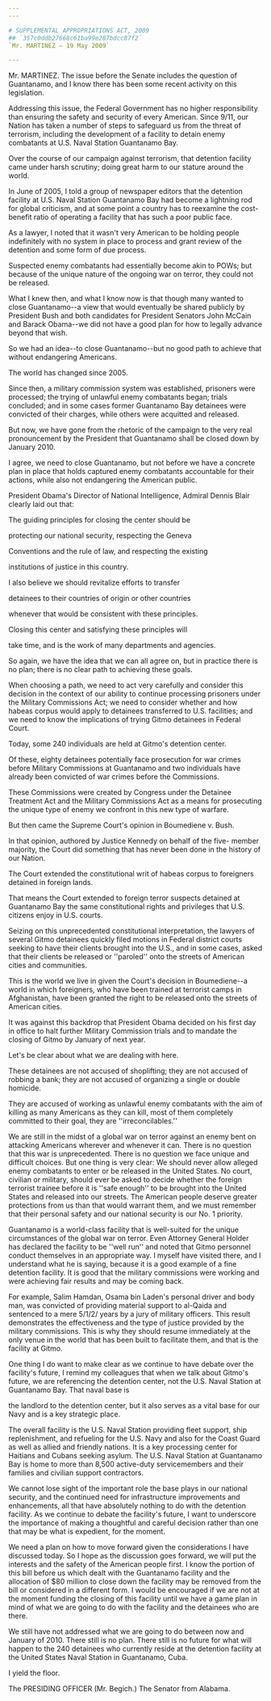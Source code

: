 ```yaml
---
---

# SUPPLEMENTAL APPROPRIATIONS ACT, 2009
## `357c0ddb27668c61ba99e287bdcc87f2`
`Mr. MARTINEZ — 19 May 2009`

---
```



Mr. MARTINEZ. The issue before the Senate includes the question of 
Guantanamo, and I know there has been some recent activity on this 
legislation.

Addressing this issue, the Federal Government has no higher 
responsibility than ensuring the safety and security of every American. 
Since 9/11, our Nation has taken a number of steps to safeguard us from 
the threat of terrorism, including the development of a facility to 
detain enemy combatants at U.S. Naval Station Guantanamo Bay.

Over the course of our campaign against terrorism, that detention 
facility came under harsh scrutiny; doing great harm to our stature 
around the world.

In June of 2005, I told a group of newspaper editors that the 
detention facility at U.S. Naval Station Guantanamo Bay had become a 
lightning rod for global criticism, and at some point a country has to 
reexamine the cost-benefit ratio of operating a facility that has such 
a poor public face.

As a lawyer, I noted that it wasn't very American to be holding 
people indefinitely with no system in place to process and grant review 
of the detention and some form of due process.

Suspected enemy combatants had essentially become akin to POWs; but 
because of the unique nature of the ongoing war on terror, they could 
not be released.

What I knew then, and what I know now is that though many wanted to 
close Guantanamo--a view that would eventually be shared publicly by 
President Bush and both candidates for President Senators John McCain 
and Barack Obama--we did not have a good plan for how to legally 
advance beyond that wish.

So we had an idea--to close Guantanamo--but no good path to achieve 
that without endangering Americans.

The world has changed since 2005.

Since then, a military commission system was established, prisoners 
were processed; the trying of unlawful enemy combatants began; trials 
concluded; and in some cases former Guantanamo Bay detainees were 
convicted of their charges, while others were acquitted and released.

But now, we have gone from the rhetoric of the campaign to the very 
real pronouncement by the President that Guantanamo shall be closed 
down by January 2010.

I agree, we need to close Guantanamo, but not before we have a 
concrete plan in place that holds captured enemy combatants accountable 
for their actions, while also not endangering the American public.

President Obama's Director of National Intelligence, Admiral Dennis 
Blair clearly laid out that:




 The guiding principles for closing the center should be 


 protecting our national security, respecting the Geneva 


 Conventions and the rule of law, and respecting the existing 


 institutions of justice in this country.



 I also believe we should revitalize efforts to transfer 


 detainees to their countries of origin or other countries 


 whenever that would be consistent with these principles.



 Closing this center and satisfying these principles will 


 take time, and is the work of many departments and agencies.


So again, we have the idea that we can all agree on, but in practice 
there is no plan; there is no clear path to achieving these goals.

When choosing a path, we need to act very carefully and consider this 
decision in the context of our ability to continue processing prisoners 
under the Military Commissions Act; we need to consider whether and how 
habeas corpus would apply to detainees transferred to U.S. facilities; 
and we need to know the implications of trying Gitmo detainees in 
Federal Court.

Today, some 240 individuals are held at Gitmo's detention center.

Of these, eighty detainees potentially face prosecution for war 
crimes before Military Commissions at Guantanamo and two individuals 
have already been convicted of war crimes before the Commissions.

These Commissions were created by Congress under the Detainee 
Treatment Act and the Military Commissions Act as a means for 
prosecuting the unique type of enemy we confront in this new type of 
warfare.

But then came the Supreme Court's opinion in Boumediene v. Bush.

In that opinion, authored by Justice Kennedy on behalf of the five-
member majority, the Court did something that has never been done in 
the history of our Nation.

The Court extended the constitutional writ of habeas corpus to 
foreigners detained in foreign lands.

That means the Court extended to foreign terror suspects detained at 
Guantanamo Bay the same constitutional rights and privileges that U.S. 
citizens enjoy in U.S. courts.

Seizing on this unprecedented constitutional interpretation, the 
lawyers of several Gitmo detainees quickly filed motions in Federal 
district courts seeking to have their clients brought into the U.S., 
and in some cases, asked that their clients be released or ''paroled'' 
onto the streets of American cities and communities.

This is the world we live in given the Court's decision in 
Boumediene--a world in which foreigners, who have been trained at 
terrorist camps in Afghanistan, have been granted the right to be 
released onto the streets of American cities.

It was against this backdrop that President Obama decided on his 
first day in office to halt further Military Commission trials and to 
mandate the closing of Gitmo by January of next year.

Let's be clear about what we are dealing with here.

These detainees are not accused of shoplifting; they are not accused 
of robbing a bank; they are not accused of organizing a single or 
double homicide.

They are accused of working as unlawful enemy combatants with the aim 
of killing as many Americans as they can kill, most of them completely 
committed to their goal, they are ''irreconcilables.''

We are still in the midst of a global war on terror against an enemy 
bent on attacking Americans wherever and whenever it can. There is no 
question that this war is unprecedented. There is no question we face 
unique and difficult choices. But one thing is very clear: We should 
never allow alleged enemy combatants to enter or be released in the 
United States. No court, civilian or military, should ever be asked to 
decide whether the foreign terrorist trainee before it is ''safe 
enough'' to be brought into the United States and released into our 
streets. The American people deserve greater protections from us than 
that would warrant them, and we must remember that their personal 
safety and our national security is our No. 1 priority.

Guantanamo is a world-class facility that is well-suited for the 
unique circumstances of the global war on terror. Even Attorney General 
Holder has declared the facility to be ''well run'' and noted that 
Gitmo personnel conduct themselves in an appropriate way. I myself have 
visited there, and I understand what he is saying, because it is a good 
example of a fine detention facility. It is good that the military 
commissions were working and were achieving fair results and may be 
coming back.

For example, Salim Hamdan, Osama bin Laden's personal driver and body 
man, was convicted of providing material support to al-Qaida and 
sentenced to a mere 5/1/2/ years by a jury of military officers. This 
result demonstrates the effectiveness and the type of justice provided 
by the military commissions. This is why they should resume immediately 
at the only venue in the world that has been built to facilitate them, 
and that is the facility at Gitmo.

One thing I do want to make clear as we continue to have debate over 
the facility's future, I remind my colleagues that when we talk about 
Gitmo's future, we are referencing the detention center, not the U.S. 
Naval Station at Guantanamo Bay. That naval base is


the landlord to the detention center, but it also serves as a vital 
base for our Navy and is a key strategic place.

The overall facility is the U.S. Naval Station providing fleet 
support, ship replenishment, and refueling for the U.S. Navy and also 
for the Coast Guard as well as allied and friendly nations. It is a key 
processing center for Haitians and Cubans seeking asylum. The U.S. 
Naval Station at Guantanamo Bay is home to more than 8,500 active-duty 
servicemembers and their families and civilian support contractors.

We cannot lose sight of the important role the base plays in our 
national security, and the continued need for infrastructure 
improvements and enhancements, all that have absolutely nothing to do 
with the detention facility. As we continue to debate the facility's 
future, I want to underscore the importance of making a thoughtful and 
careful decision rather than one that may be what is expedient, for the 
moment.

We need a plan on how to move forward given the considerations I have 
discussed today. So I hope as the discussion goes forward, we will put 
the interests and the safety of the American people first. I know the 
portion of this bill before us which dealt with the Guantanamo facility 
and the allocation of $80 million to close down the facility may be 
removed from the bill or considered in a different form. I would be 
encouraged if we are not at the moment funding the closing of this 
facility until we have a game plan in mind of what we are going to do 
with the facility and the detainees who are there.

We still have not addressed what we are going to do between now and 
January of 2010. There still is no plan. There still is no future for 
what will happen to the 240 detainees who currently reside at the 
detention facility at the United States Naval Station in Guantanamo, 
Cuba.

I yield the floor.

The PRESIDING OFFICER (Mr. Begich.) The Senator from Alabama.